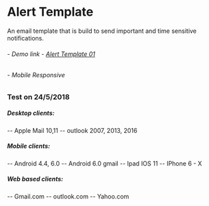 # **Alert Template**

An email template that is build to send important and time sensitive notifications.

###### - Demo link - [Alert Template 01](https://demo.peterwebdev.com/Alert_Template_01/)

###### - Mobile Responsive 

### Test on 24/5/2018
##### Desktop clients:
-- Apple Mail 10,11
-- outlook 2007, 2013, 2016
##### Mobile clients:
-- Android 4.4, 6.0
-- Android 6.0 gmail
-- Ipad IOS 11
-- IPhone 6 - X
##### Web based clients:
-- Gmail.com
-- outlook.com
-- Yahoo.com

